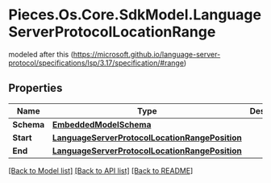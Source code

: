 # Pieces.Os.Core.SdkModel.LanguageServerProtocolLocationRange
modeled after this (https://microsoft.github.io/language-server-protocol/specifications/lsp/3.17/specification/#range)

## Properties

Name | Type | Description | Notes
------------ | ------------- | ------------- | -------------
**Schema** | [**EmbeddedModelSchema**](EmbeddedModelSchema.md) |  | [optional] 
**Start** | [**LanguageServerProtocolLocationRangePosition**](LanguageServerProtocolLocationRangePosition.md) |  | 
**End** | [**LanguageServerProtocolLocationRangePosition**](LanguageServerProtocolLocationRangePosition.md) |  | 

[[Back to Model list]](../README.md#documentation-for-models) [[Back to API list]](../README.md#documentation-for-api-endpoints) [[Back to README]](../README.md)

